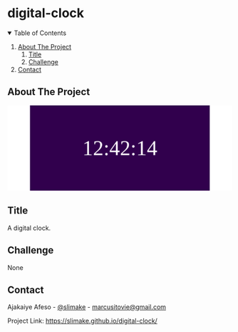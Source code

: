 # digital-clock

<!-- TABLE OF CONTENTS -->
<details open="open">
  <summary>Table of Contents</summary>
  <ol>
    <li><a href="#about-the-project">About The Project</a>
      <ol>
        <li><a href="#title">Title</a>
        <li><a href="#challenge">Challenge</a>
      </ol>
    </li>
    <li><a href="#contact">Contact</a></li>
  </ol>
</details>



<!-- ABOUT THE PROJECT -->
## About The Project

[![Product Name Screen Shot][product-screenshot]](https://slimake.github.io/digital-clock/)

## Title
A digital clock. 

## Challenge
None


<!-- CONTACT -->
## Contact

Ajakaiye Afeso - [@slimake](https://twitter.com/slimake) - marcusitovie@gmail.com

Project Link: https://slimake.github.io/digital-clock/

<!-- MARKDOWN LINKS & IMAGES -->
<!-- https://www.markdownguide.org/basic-syntax/#reference-style-links -->
[product-screenshot]: image/digital-clock.png
